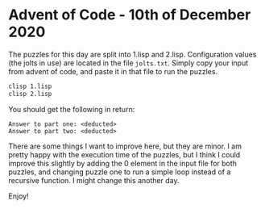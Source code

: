 # Advent of Code - 10th of December 2020

The puzzles for this day are split into 1.lisp and 2.lisp. Configuration values (the jolts in use) are located in the file `jolts.txt`. Simply copy your input from advent of code, and paste it in that file to run the puzzles.
```bash
clisp 1.lisp
clisp 2.lisp
```

You should get the following in return:
```
Answer to part one: <deducted> 
Answer to part two: <deducted>
```

There are some things I want to improve here, but they are minor. I am pretty happy with the execution time of the puzzles, but I think I could improve this slightly by adding the 0 element in the input file for both puzzles, and changing puzzle one to run a simple loop instead of a recursive function. I might change this another day.

Enjoy!